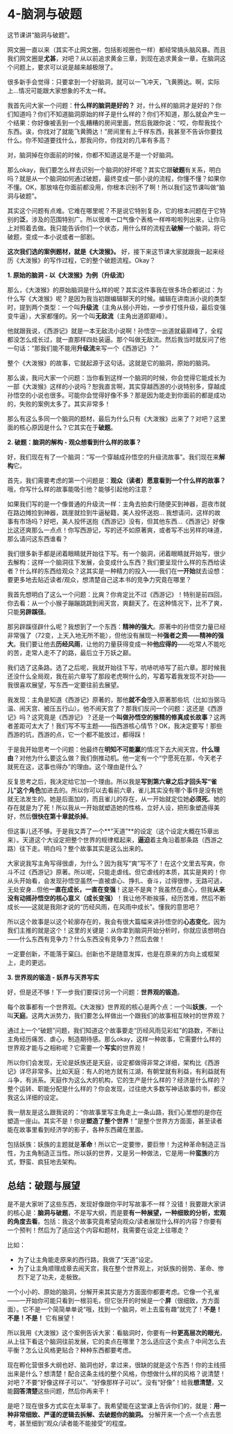 # 4-脑洞与破题

这节课讲“脑洞与破题”。

网文圈一直以来（其实不止网文圈，包括影视圈也一样）都经常搞头脑风暴。而且我们网文圈是**尤甚**，对吧？从以前追求黄金三章，到现在追求黄金一章，在脑洞这个问题上，要求可以说是越来越极限了。

很多新手会觉得：只要拿到一个好脑洞，就可以一飞冲天，飞黄腾达。啊，实际上...情况可能跟大家想象的不太一样。

我首先问大家一个问题：**什么样的脑洞是好的？** 对，什么样的脑洞才是好的？你们知道吗？你们不知道脑洞原始的样子是什么样的？你们不知道，那么就会产生一个结果：你好像被丢到一个乱糟糟的房间里面，然后我跟你说：“哎，你帮我找个东西。诶，你找对了就能飞黄腾达！”房间里有上千样东西，我甚至不告诉你要找什么。你不知道要找什么，那我问你，你找对的几率有多高？

对，脑洞掉在你面前的时候，你都不知道这是不是一个好脑洞。

那么okay，我们要怎么样去识别一个脑洞的好坏呢？其实它跟**破题**有关系，明白吗？就是从一个脑洞如何通过破题，最终变成一部小说的流程，你懂不懂？如果你不懂。OK，那放啥在你面前都没用，你根本识别不了啊！所以我们这节课叫做“脑洞与破题”。

其实这个问题有点难。它难在哪里呢？不是说它特别复杂，它的根本问题在于它特别的**泛**，涉及的范围特别广。所以很难一口气像个表格一样哗啦啦列出来，让你马上对照着去做。我只能告诉你们一个状态，用什么样的流程去**破解**一个脑洞，将它破题，变成一本小说或者一部剧。

**这次我们选的案例题材，就是《大泼猴》。** 好，接下来这节课大家就跟我一起来经历《大泼猴》的写作过程，它的整个破题流程。Okay？

**1. 原始的脑洞 - 以《大泼猴》为例（升级流）**

那么，《大泼猴》的原始脑洞是什么样的呢？其实这件事我在很多场合都说过：为什么写《大泼猴》呢？是因为我当初跟编辑聊天的时候。编辑在讲南派小说的类型时，提到两个类型：一个叫**升级流**（主角从弱小开始，一步步打怪升级，最后变强变牛逼），大家都懂的。另一个叫**无敌流**（主角出道即巅峰）。

他就跟我说，《西游记》就是一本无敌流小说啊！孙悟空一出道就最巅峰了，全程都没怎么成长过，就一直那样四处装逼。那个叫做无敌流。然后我当时就反问了他一句话：“那我们能不能用**升级流**来写一个《西游记》？”

整个《大泼猴》的故事，它就起源于这句话。这就是它的脑洞，原始的脑洞。

那么诶，我问大家一个问题：当你看到这样一个脑洞的时候，你会觉得它能成长为一部《大泼猴》这样的小说吗？恕我直言啊，其实穿越西游的小说特别多，穿越成孙悟空的小说也很多。可能你会觉得好像不多？那是因为能走到你面前的都是成功的，失败的案例太多了。其实非常多！

那么有这么多同一个脑洞的题材，最后为什么只有《大泼猴》出来了？对吧？这里面的核心原因是什么？它其实在于**破题**。

**2. 破题：脑洞的解构 - 观众想看到什么样的故事？**

好，我们现在有了一个脑洞：“写一个穿越成孙悟空的升级流故事”。我们现在来**解构**它。

首先，我们需要考虑的第一个问题是：**观众（读者）愿意看到一个什么样的故事？** 哦，你写什么样的故事能吸引他？能够引起他的注意？

如果我们写的是一个像普通的升级流一样：主角去拍卖行随便买到神器，逛夜市就在路边摊捡到神器，跳崖就捡到牛逼秘籍，美人投怀送抱... 我想请问，这样的故事有市场吗？好吧，美人投怀送抱《西游记》没有，但其他东西...《西游记》好像比这还爽那么一点点！你写西游记，写的还不如原著爽，或者写不出另样的味道，那么请问这东西谁看？

我们很多新手都是闭着眼睛就开始往下写。有一个脑洞，闭着眼睛就开始写，很少去解构：这样一个脑洞往下发展，会变成什么东西？我们要呈现什么样的东西给读者？什么样的东西给观众？这其实是一种精力的投入——我们在**一开始**就去设想：要更多地去贴近读者/观众，想清楚自己这本书的竞争力究竟在哪里？

我首先想明白了这么一个问题：比爽？你肯定比不过《西游记》！特别是前四回，你去看：从一个小猴子蹦蹦跳跳到闹天宫，爽翻天了。在这种情况下，比不了爽，只能**另辟蹊径**。

那另辟蹊径辟什么呢？我想到了一个东西：**精神的强大**。原著中的孙悟空力量已经非常强了（72变，上天入地无所不能），但他没有展现一种**强者之资——精神的强大**。我们要让他去**历经风雨**，让他的力量获得变成一种**他应得的**——吃常人不能吃的苦，走常人走不了的路，最后立于万妖之巅。

我们选了这条路。选了之后呢，我就开始往下写，吭哧吭哧写了前六章。那时候我还没什么全局观，我在前六章写了那段老虎啊什么的，写着写着我发现不对劲——我很喜欢展望，写东西一定要往前去展望。

我发现：主角是知道《西游记》原著的，那他**就不会**堕入原著那些坑（比如当弼马温、闹天宫、被压五行山）。他不闹天宫了？那我们反问一个问题：这还是《西游记》吗？这究竟是《西游记》？还是一个**叫做孙悟空的猴精的修真成长故事**？这两者差距可太大了！我们写不写主题——指西游核心情节？OK，我决定要写！那些西游的坑，西游的点，它一个都不能放过，都得踩！

于是我开始思考一个问题：他最终在**明知不可能赢**的情况下去大闹天宫，**什么理由**？对他为什么要这么做？我们倒推动机。他一定有一个“宁愿死在那，今天老子就死在这，这事也得办”的理由。这个理由是什么？

反复思考之后，我决定给它加一个理由。所以我是**写到第六章之后才回头写“雀儿”这个角色**加进去的。所以你可以去看前六章，雀儿其实没有哪个事件是没有她就无法发生的。她是后面加的，而且雀儿的存在，从一开始就定位她**必须死**。她的存在就是为了死！所以我从一开始就塑造她的性格，立好人设，把形象塑造得美好，然后**很快在第十章就杀掉**。

但这事儿还不够。于是我又弄了一个**“天道”**的设定（这个设定大概在15章出来）。天道这个大设定把整个世界的规律框起来，**逼迫**着主角沿着那条路（西游之路）往下走。明白吗？整个故事其实是这么出来的。

大家说我写主角写得很虐，为什么？因为我写“爽”写不了！在这个文里去写爽，你斗不过《西游记》原著。所以呢，只能走虐线。但它虐线的本质，其实是爽的！你从头开始看，会发现孙悟空虽然一直被虐心、挣扎、奋斗，过得很惨，无路可逃，无处安身...但他**一直在成长，一直在变强**！这是不是爽？我虽然在虐心，但我**从来没有动摇孙悟空的核心意义（成长变强）**！我让他不断挨揍，经历苦难，然后不断成长——这就是我刚才说的“历经风雨，在风雨中成长”。懂我的意思吧？

所以这个故事是以这个轮廓存在的，我会有很大篇幅来讲孙悟空的**心态变化**，因为我们主推的就是这个！这里的关键是：从你拿到脑洞开始分析时，你就应该想明白——什么东西有竞争力？什么东西没有竞争力？然后去做！

一定要创新，不能落于窠臼。创新也不是随意发挥，也是在原来的方向上或框架上，走的更远。

**3. 世界观的锻造 - 妖界与天界写实**

好，但是还不够！下一步我们要探讨另一个问题：**世界观的锻造**。

每个故事都有一个世界观。《大泼猴》世界观的核心是两个点：一个叫**妖族**，一个叫**天庭**。这两大派势力，我们要怎么样做出一个跟我们的故事相互映衬的世界观？

通过上一个“破题”问题，我们知道这个故事要走“历经风雨见彩虹”的路数，不断让主角经历痛苦、虐心，制造期待感。那么okay，这样一种故事，它需要什么样的世界观才能与之相称呢？它需要一个**写实**的世界观！

所以你们会发现，无论是妖族还是天庭，设定都做得非常之详细，架构比《西游记》详尽非常多。比如天庭：有人的地方就有江湖，有朝堂就有利益，有利益就有斗争，有派系。天庭作为这么大的机构，它的生产是什么样的？经济是什么样的？整个运转、职能分配是什么样的？你会发现，过往绝大多数写神话故事的书，都没我这么详细的设定。

我一朋友是这么跟我说的：“你故事里写主角走上一条山路，我们心里想的是你在塑造一座山。其实不是！你是**塑造了整个世界**！”是整个世界方方面面，甚至读者能在故事里看到经济学的影子，各种东西藏在里面。

包括妖族：妖族的主题就是**革命**！所以它一定要惨，要巨惨！为这种革命制造正当性，为主角制造正当性。所以妖的世界，又是另一种做法，它是用一种**蛮族**的方式，野蛮、疯狂地去架构。

## **总结：破题与展望**

是不是大家听了这些东西，发现好像跟你平时写故事不一样？没错！我要跟大家讲的核心是：**脑洞与破题**，不是写大纲，而是要**有一种展望，一种细致的分析，宏观的角度去看**。包括：我这个故事究竟希望向观众/读者展现什么样的内容？你要有一个预判！然后为了适应这个内容和题材，我需要在设定上往哪走？

比如：

- 为了让主角能走原来的西行路，我做了“天道”设定。
- 为了让主角顺理成章去闹天宫，我在整个世界观上，对妖族的弱势、革命、惨烈下足了功夫，走极致。

一个小小的、原始的脑洞，分解开来其实是方方面面你都要考虑。它像一个孔雀——一开始你可能只看到一根羽毛，但它张开的时候是一个**屏**（很细致，方方面面）。它不是一个简简单单说“哦，找到一个脑洞，听上去蛮有趣”就完了！**不是！不是！不是！** 它有展望！

所以我用《大泼猴》这个案例告诉大家：看脑洞时，你要有一种**更高层次的眼光**，从上往下看这个脑洞往前发展，它的卖点在哪里？怎么适应这个卖点？中间怎么去平衡？怎么让风格更贴合？种种东西都要考虑。

现在孵化营很多大纲也好、脑洞也好，拿过来，很缺的就是这个东西！你的主线搭出来是什么？想清楚！配合这条主线的整个风格，你想做什么样的风格？说清楚！对吧？不要“好像这样子可以”、“好像那样子可以”。没有“好像”！给我**想清楚**，又能**回答清楚**这些问题，然后你再来干！

是吧？现在很多方式实在太草率了。我希望能在这堂课上告诉你们的，就是：**用一种非常细致、严谨的逻辑去拆解、去破题你的脑洞。** 分解开来一个点一个点去思考，甚至细到“观众/读者能不能接受”的程度。